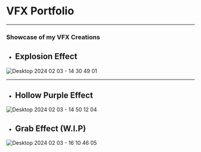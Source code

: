 # VFX Portfolio
 -------------------------------
 ### Showcase of my VFX Creations


- ## Explosion Effect


 ![Desktop 2024 02 03 - 14 30 49 01](https://github.com/Wigaloo/VFX-Portfolio/assets/147951408/ec33b7d4-3c66-4799-a09c-f0fd4d7468db)

------------------------------------------------------------

- ##  Hollow Purple Effect


![Desktop 2024 02 03 - 14 50 12 04](https://github.com/Wigaloo/VFX-Portfolio/assets/147951408/3d18d6c2-3904-49fd-ab0f-c8d6e1fe0bc9)


- ##  Grab Effect (W.I.P)

![Desktop 2024 02 03 - 16 10 46 05](https://github.com/Wigaloo/VFX-Portfolio/assets/147951408/ef7d83a0-a9c7-41fb-ae64-f31287370b5b)
